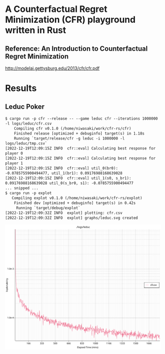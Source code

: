 # A Counterfactual Regret Minimization (CFR) playground written in Rust

## Reference: An Introduction to Counterfactual Regret Minimization
http://modelai.gettysburg.edu/2013/cfr/cfr.pdf

# Results
## Leduc Poker
```
$ cargo run -p cfr --release -- --game leduc cfr --iterations 1000000 -l logs/leduc/cfr.csv
    Compiling cfr v0.1.0 (/home/niwasaki/work/cfr-rs/cfr)
    Finished release [optimized + debuginfo] target(s) in 1.18s
    Running `target/release/cfr -g leduc -i 1000000 -l logs/leduc/tmp.csv`
[2022-12-19T12:09:15Z INFO  cfr::eval] Calculating best response for player 0
[2022-12-19T12:09:15Z INFO  cfr::eval] Calculating best response for player 1
[2022-12-19T12:09:15Z INFO  cfr::eval] util_0(br0): -0.0785755900494477, util_1(br1): 0.09176988168639028
[2022-12-19T12:09:15Z INFO  cfr::eval] util_1(s0, s_br1): 0.09176988168639028 util_0(s_br0, s1): -0.0785755900494477
... snipped ...
$ cargo run -p explot
   Compiling explot v0.1.0 (/home/niwasaki/work/cfr-rs/explot)
    Finished dev [optimized + debuginfo] target(s) in 0.42s
     Running `target/debug/explot`
[2022-12-19T12:09:32Z INFO  explot] plotting: cfr.csv
[2022-12-19T12:09:32Z INFO  explot] graphs/leduc.svg created
```
![leduc_exploitability](./graphs/leduc.svg)
